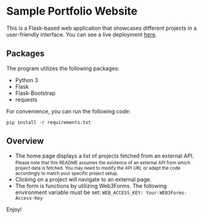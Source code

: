 # Sample Portfolio Website

This is a Flask-based web application that showcases different projects in a user-friendly interface.
You can see a live deployment [here]([https://portfolio-website-bb1j.onrender.com/]).

## Packages

The program utilizes the following packages:

- Python 3
- Flask
- Flask-Bootstrap
- requests

For convenience, you can run the following code:

`pip install -r requirements.txt`

## Overview

* The home page displays a list of projects fetched from an external API.<br>
<small> Please note that this README assumes the existence of an external API from which project data is fetched. You may need to modify the API URL or adapt the code accordingly to match your specific project setup.</small>
* Clicking on a project will navigate to an external page.
* The form is functions by utilizing Web3Forms.
The following environment variable must be set: 
`WEB_ACCESS_KEY: Your-WEB3Forms-Access-Key`

Enjoy!
